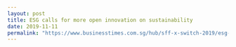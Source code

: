 ```yaml
---
layout: post
title: ESG calls for more open innovation on sustainability
date: 2019-11-11
permalink: "https://www.businesstimes.com.sg/hub/sff-x-switch-2019/esg-calls-for-more-open-innovation-on-sustainability"
---
```

